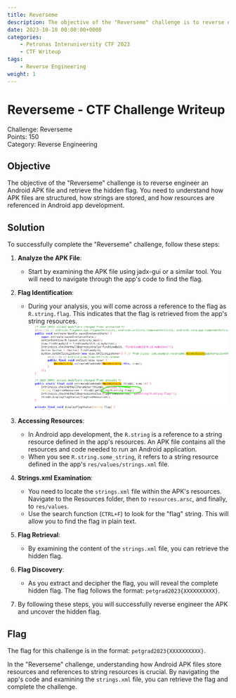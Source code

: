 ```yaml
---
title: Reverseme
description: The objective of the "Reverseme" challenge is to reverse engineer an Android APK file and retrieve the hidden flag. You need to understand how APK files are structured, how strings are stored, and how resources are referenced in Android app development.
date: 2023-10-10 00:00:00+0000
categories:
    - Petronas Interuniversity CTF 2023
    - CTF Writeup
tags:
    - Reverse Engineering
weight: 1     
---
```

# Reverseme - CTF Challenge Writeup

Challenge: Reverseme  
Points: 150  
Category: Reverse Engineering  

## Objective
The objective of the "Reverseme" challenge is to reverse engineer an Android APK file and retrieve the hidden flag. You need to understand how APK files are structured, how strings are stored, and how resources are referenced in Android app development.

## Solution
To successfully complete the "Reverseme" challenge, follow these steps:

1. **Analyze the APK File**:
   - Start by examining the APK file using jadx-gui or a similar tool. You will need to navigate through the app's code to find the flag.

2. **Flag Identification**:
   - During your analysis, you will come across a reference to the flag as `R.string.flag`. This indicates that the flag is retrieved from the app's string resources.
![R.String.Flag](<r string.png>)

3. **Accessing Resources**:
   - In Android app development, the `R.string` is a reference to a string resource defined in the app's resources. An APK file contains all the resources and code needed to run an Android application.
   - When you see `R.string.some_string`, it refers to a string resource defined in the app's `res/values/strings.xml` file.

4. **Strings.xml Examination**:
   - You need to locate the `strings.xml` file within the APK's resources. Navigate to the Resources folder, then to `resources.arsc`, and finally, to `res/values`.
   - Use the search function (`CTRL+F`) to look for the "flag" string. This will allow you to find the flag in plain text.

5. **Flag Retrieval**:
   - By examining the content of the `strings.xml` file, you can retrieve the hidden flag.

6. **Flag Discovery**:
   - As you extract and decipher the flag, you will reveal the complete hidden flag. The flag follows the format: `petgrad2023{XXXXXXXXXX}`.

7. By following these steps, you will successfully reverse engineer the APK and uncover the hidden flag.

## Flag
The flag for this challenge is in the format: `petgrad2023{XXXXXXXXXX}`.

In the "Reverseme" challenge, understanding how Android APK files store resources and references to string resources is crucial. By navigating the app's code and examining the `strings.xml` file, you can retrieve the flag and complete the challenge.

